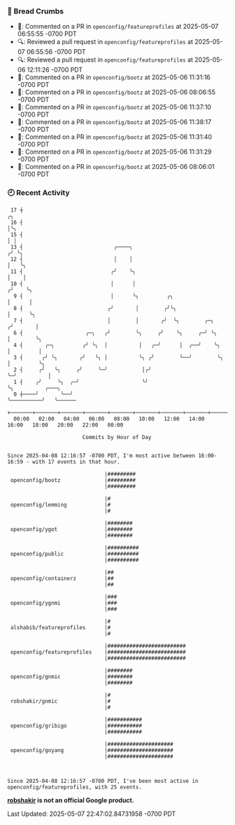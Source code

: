 ### 🍞 Bread Crumbs

 * 💬: Commented on a PR in  `openconfig/featureprofiles` at 2025-05-07 06:55:55 -0700 PDT
 * 🔍: Reviewed a pull request in  `openconfig/featureprofiles` at 2025-05-07 06:55:56 -0700 PDT
 * 🔍: Reviewed a pull request in  `openconfig/featureprofiles` at 2025-05-06 12:11:26 -0700 PDT
 * 💬: Commented on a PR in  `openconfig/bootz` at 2025-05-06 11:31:16 -0700 PDT
 * 💬: Commented on a PR in  `openconfig/bootz` at 2025-05-06 08:06:55 -0700 PDT
 * 💬: Commented on a PR in  `openconfig/bootz` at 2025-05-06 11:37:10 -0700 PDT
 * 💬: Commented on a PR in  `openconfig/bootz` at 2025-05-06 11:38:17 -0700 PDT
 * 💬: Commented on a PR in  `openconfig/bootz` at 2025-05-06 11:31:40 -0700 PDT
 * 💬: Commented on a PR in  `openconfig/bootz` at 2025-05-06 11:31:29 -0700 PDT
 * 💬: Commented on a PR in  `openconfig/bootz` at 2025-05-06 08:06:01 -0700 PDT

### 🕘 Recent Activity
```
 17 ┼                                                                    ╭╮
 16 ┤                                                                    │╰╮
 15 ┤                                                                    │ │
 13 ┤                             ╭────╮                                ╭╯ ╰╮
 12 ┤                             │    │                                │   ╰╮
 11 ┤                            ╭╯    ╰╮                               │    │
 10 ┤                            │      │                              ╭╯    ╰╮
  9 ┤                            │      ╰╮         ╭╮                  │      │
  8 ┤                           ╭╯       │        ╭╯╰╮                 │      ╰╮
  7 ┤                           │        │       ╭╯  ╰╮        ╭─╮    ╭╯       │
  6 ┤                    ╭─╮   ╭╯        ╰╮     ╭╯    ╰╮     ╭─╯ ╰╮   │        ╰╮
  4 ┤       ╭─╮         ╭╯ ╰╮  │          │   ╭─╯      │  ╭──╯    ╰╮  │         │
  3 ┤      ╭╯ ╰╮       ╭╯   ╰╮ │          ╰╮ ╭╯        ╰──╯        ╰╮ │         ╰╮
  2 ┤     ╭╯   ╰╮     ╭╯     ╰─╯           │╭╯                      ╰─╯          │
  1 ┤    ╭╯     ╰╮  ╭─╯                    ╰╯                                    ╰╮          ╭───╮
  0 ┼────╯       ╰──╯                                                             ╰──────────╯   ╰──────
    +───────+───────+───────+───────+───────+───────+───────+───────+───────+───────+───────+───────+────
  00:00   02:00   04:00   06:00   08:00   10:00   12:00   14:00   16:00   18:00   20:00   22:00   00:00   

						Commits by Hour of Day


Since 2025-04-08 12:16:57 -0700 PDT, I'm most active between 16:00-16:59 - with 17 events in that hour.

```



```
                               |#########
 openconfig/bootz              |#########
                               |#########

                               |#
 openconfig/lemming            |#
                               |#

                               |########
 openconfig/ygot               |########
                               |########

                               |##########
 openconfig/public             |##########
                               |##########

                               |##
 openconfig/containerz         |##
                               |##

                               |###
 openconfig/ygnmi              |###
                               |###

                               |#
 alshabib/featureprofiles      |#
                               |#

                               |#########################
 openconfig/featureprofiles    |#########################
                               |#########################

                               |########
 openconfig/gnmic              |########
                               |########

                               |#
 robshakir/gnmic               |#
                               |#

                               |###########
 openconfig/gribigo            |###########
                               |###########

                               |#####################
 openconfig/goyang             |#####################
                               |#####################



Since 2025-04-08 12:16:57 -0700 PDT, I've been most active in openconfig/featureprofiles, with 25 events.

```
**[robshakir](mailto:robjs@google.com) is not an official Google product.**  


Last Updated: 2025-05-07 22:47:02.84731958 -0700 PDT
